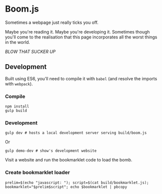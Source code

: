 # Boom.js

Sometimes a webpage just really ticks you off.

Maybe you're reading it. Maybe you're developing it. Sometimes though you'll come
to the realisation that this page incorporates all the worst things in the world.

*BLOW THAT SUCKER UP*

## Development

Built using ES6, you'll need to compile it with `babel` (and resolve the imports with `webpack`).

### Compile

    npm install
    gulp build

### Development

    gulp dev # hosts a local development server serving build/boom.js

Or

    gulp demo-dev # show's development website

Visit a website and run the bookmarklet code to load the bomb.

### Create bookmarklet loader

    prelim=$(echo "javascript: "); script=$(cat build/bookmarklet.js); bookmarklet="$prelim$script"; echo $bookmarklet | pbcopy

